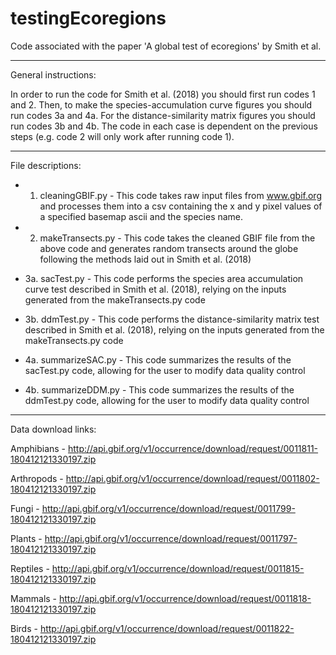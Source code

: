 # testingEcoregions
Code associated with the paper 'A global test of ecoregions' by Smith et al.

----------------
General instructions:

In order to run the code for Smith et al. (2018) you should first run codes 1 and 2. Then, to make the species-accumulation curve figures you should run codes 3a and 4a. For the distance-similarity matrix figures you should run codes 3b and 4b. The code in each case is dependent on the previous steps (e.g. code 2 will only work after running code 1).

----------------
File descriptions:

- 1. cleaningGBIF.py - This code takes raw input files from www.gbif.org and processes them into a csv containing the x and y pixel values of a specified basemap ascii and the species name.

- 2. makeTransects.py - This code takes the cleaned GBIF file from the above code and generates random transects around the globe following the methods laid out in Smith et al. (2018)

- 3a. sacTest.py - This code performs the species area accumulation curve test described in Smith et al. (2018), relying on the inputs generated from the makeTransects.py code

- 3b. ddmTest.py - This code performs the distance-similarity matrix test described in Smith et al. (2018), relying on the inputs generated from the makeTransects.py code

- 4a. summarizeSAC.py - This code summarizes the results of the sacTest.py code, allowing for the user to modify data quality control 

- 4b. summarizeDDM.py - This code summarizes the results of the ddmTest.py code, allowing for the user to modify data quality control 

----------------
Data download links:

Amphibians - http://api.gbif.org/v1/occurrence/download/request/0011811-180412121330197.zip

Arthropods - http://api.gbif.org/v1/occurrence/download/request/0011802-180412121330197.zip

Fungi - http://api.gbif.org/v1/occurrence/download/request/0011799-180412121330197.zip

Plants - http://api.gbif.org/v1/occurrence/download/request/0011797-180412121330197.zip

Reptiles - http://api.gbif.org/v1/occurrence/download/request/0011815-180412121330197.zip

Mammals - http://api.gbif.org/v1/occurrence/download/request/0011818-180412121330197.zip

Birds - http://api.gbif.org/v1/occurrence/download/request/0011822-180412121330197.zip


